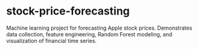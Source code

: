# stock-price-forecasting
Machine learning project for forecasting Apple stock prices. Demonstrates data collection, feature engineering, Random Forest modeling, and visualization of financial time series.
